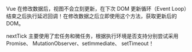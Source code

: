 Vue 在修改数据后，视图不会立刻更新，在下次 DOM 更新循环（Event Loop）结束之后执行延迟回调！在修改数据之后立即使用这个方法，获取更新后的 DOM。

nextTick 主要使用了宏任务和微任务，根据执行环境是否支持分别尝试采用 Promise、 MutationObserver、setImmediate、 setTimeout！